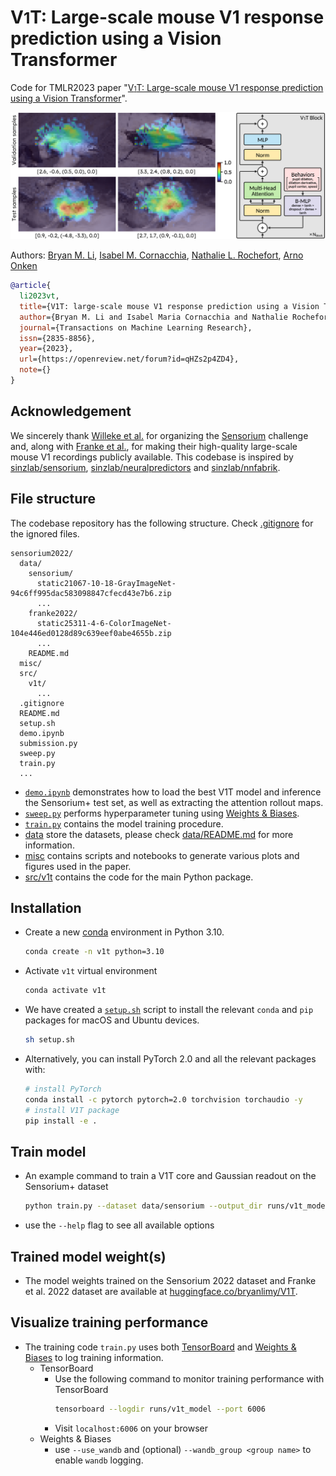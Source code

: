 # V<font size='5'>1</font>T: Large-scale mouse V1 response prediction using a Vision Transformer

Code for TMLR2023 paper "[V<font size='1'>1</font>T: Large-scale mouse V1 response prediction using a Vision Transformer](https://openreview.net/forum?id=qHZs2p4ZD4)".

![](misc/images/v1t.png)

Authors: [Bryan M. Li](https://twitter.com/bryanlimy), [Isabel M. Cornacchia](https://twitter.com/isabelmaria_c), [Nathalie L. Rochefort](https://twitter.com/RochefortLab), [Arno Onken](https://homepages.inf.ed.ac.uk/aonken/)

```bibtex
@article{
  li2023vt,
  title={V1T: large-scale mouse V1 response prediction using a Vision Transformer},
  author={Bryan M. Li and Isabel Maria Cornacchia and Nathalie Rochefort and Arno Onken},
  journal={Transactions on Machine Learning Research},
  issn={2835-8856},
  year={2023},
  url={https://openreview.net/forum?id=qHZs2p4ZD4},
  note={}
}
```

## Acknowledgement

We sincerely thank [Willeke et al.](https://arxiv.org/abs/2206.08666) for organizing the [Sensorium](https://sensorium2022.net/home) challenge and, along with [Franke et al.](https://www.nature.com/articles/s41586-022-05270-3), for making their high-quality large-scale mouse V1 recordings publicly available. This codebase is inspired by [sinzlab/sensorium](https://github.com/sinzlab/sensorium), [sinzlab/neuralpredictors](https://github.com/sinzlab/neuralpredictors) and [sinzlab/nnfabrik](https://github.com/sinzlab/nnfabrik). 

## File structure
The codebase repository has the following structure. Check [.gitignore](.gitignore) for the ignored files.
```
sensorium2022/
  data/
    sensorium/
      static21067-10-18-GrayImageNet-94c6ff995dac583098847cfecd43e7b6.zip
      ...
    franke2022/
      static25311-4-6-ColorImageNet-104e446ed0128d89c639eef0abe4655b.zip
      ...
    README.md
  misc/
  src/
    v1t/
      ...
  .gitignore
  README.md
  setup.sh
  demo.ipynb
  submission.py
  sweep.py
  train.py
  ...
```
- [`demo.ipynb`](demo.ipynb) demonstrates how to load the best V1T model and inference the Sensorium+ test set, as well as extracting the attention rollout maps.
- [`sweep.py`](sweep.py) performs hyperparameter tuning using [Weights & Biases](https://wandb.ai/site).
- [`train.py`](train.py) contains the model training procedure.
- [data](data/) store the datasets, please check [data/README.md](data/README.md) for more information.
- [misc](misc/) contains scripts and notebooks to generate various plots and figures used in the paper.
- [src/v1t](src/v1t/) contains the code for the main Python package.

## Installation
- Create a new [conda](https://docs.conda.io/en/latest/miniconda.html) environment in Python 3.10.
  ```bash
  conda create -n v1t python=3.10
  ```
- Activate `v1t` virtual environment
  ```bash
  conda activate v1t
  ```
- We have created a [`setup.sh`](setup.sh) script to install the relevant `conda` and `pip` packages for macOS and Ubuntu devices.
  ```bash
  sh setup.sh
  ```
- Alternatively, you can install PyTorch 2.0 and all the relevant packages with:
  ```bash
  # install PyTorch
  conda install -c pytorch pytorch=2.0 torchvision torchaudio -y
  # install V1T package
  pip install -e .
  ```

## Train model
- An example command to train a V1T core and Gaussian readout on the Sensorium+ dataset
  ```bash
  python train.py --dataset data/sensorium --output_dir runs/v1t_model --core vit --readout gaussian2d --behavior_mode 3 --batch_size 16
  ```
- use the `--help` flag to see all available options

## Trained model weight(s)
- The model weights trained on the Sensorium 2022 dataset and Franke et al. 2022 dataset are available at [huggingface.co/bryanlimy/V1T](https://huggingface.co/bryanlimy/V1T).
  
## Visualize training performance
- The training code `train.py` uses both [TensorBoard](https://www.tensorflow.org/tensorboard) and [Weights & Biases](https://wandb.ai/site) to log training information.
  - TensorBoard
    - Use the following command to monitor training performance with TensorBoard
      ```bash
      tensorboard --logdir runs/v1t_model --port 6006
      ```
    - Visit `localhost:6006` on your browser
  - Weights & Biases
    - use `--use_wandb` and (optional) `--wandb_group <group name>` to enable `wandb` logging.
